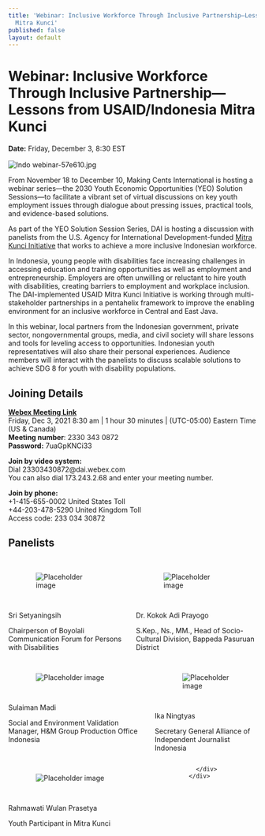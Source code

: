 ```yaml
---
title: 'Webinar: Inclusive Workforce Through Inclusive Partnership—Lessons from USAID/Indonesia
  Mitra Kunci'
published: false
layout: default
---
```


# Webinar: Inclusive Workforce Through Inclusive Partnership—Lessons from USAID/Indonesia Mitra Kunci

<div>
  <span style="display: block; margin-bottom: 1rem;"><strong>Date:</strong> Friday, December 3, 8:30 EST</span>
</div>

![Indo webinar-57e610.jpg](/uploads/Indo%20webinar-57e610.jpg)

From November 18 to December 10, Making Cents International is hosting a webinar series—the 2030 Youth Economic Opportunities (YEO) Solution Sessions—to facilitate a vibrant set of virtual discussions on key youth employment issues through dialogue about pressing issues, practical tools, and evidence-based solutions. 

As part of the YEO Solution Session Series, DAI is hosting a discussion with panelists from the U.S. Agency for International Development-funded [Mitra Kunci Initiative](https://www.dai.com/our-work/projects/indonesia-mitra-kunci-initiative) that works to achieve a more inclusive Indonesian workforce. 

In Indonesia, young people with disabilities face increasing challenges in accessing education and training opportunities as well as employment and entrepreneurship. Employers are often unwilling or reluctant to hire youth with disabilities, creating barriers to employment and workplace inclusion. The DAI-implemented USAID Mitra Kunci Initiative is working through multi-stakeholder partnerships in a pentahelix framework to improve the enabling environment for an inclusive workforce in Central and East Java. 

In this webinar, local partners from the Indonesian government, private sector, nongovernmental groups, media, and civil society will share lessons and tools for leveling access to opportunities. Indonesian youth representatives will also share their personal experiences. Audience members will interact with the panelists to discuss scalable solutions to achieve SDG 8 for youth with disability populations.

<aside>
  <h2>Joining Details</h2>
  <p><strong><a href="https://dai.webex.com/dai/j.php?MTID=m14b3ee29bdd203c087b4618ab6ec910d">Webex Meeting Link</a></strong> <br>Friday, Dec 3, 2021 8:30 am | 1 hour 30 minutes | (UTC-05:00) Eastern Time (US & Canada) <br><strong>Meeting number</strong>: 2330 343 0872 <br><strong>Password:</strong> 7uaGpKNCi33 </p>
  <p><strong>Join by video system:</strong> <br>Dial 23303430872@dai.webex.com <br>You can also dial 173.243.2.68 and enter your meeting number.</p>
  <p><strong>Join by phone:</strong> <br>+1-415-655-0002 United States Toll <br>+44-203-478-5290 United Kingdom Toll <br>Access code: 233 034 30872</p>
</aside>

## Panelists

<div class="bulma">
<div class="container">
  <div class="columns">
    <div class="column">
        <div class="card is-child bm--card-equal-height">
          <div class="card-image" style="padding: 1rem;">
            <figure class="image is-128x128">
              <img class="is-rounded" src="/uploads/inclusive-workforce-webinar-sri.jpg" alt="Placeholder image">
            </figure>
          </div>
          <div class="card-content">
            <div class="media">
              <div class="media-content">
                <p class="title is-4">Sri Setyaningsih</p>
                <p class="subtitle is-6">Chairperson of Boyolali Communication Forum for Persons with Disabilities</p>
              </div>
            </div>
          </div>
        </div>
    </div>
    <div class="column">
        <div class="card is-child bm--card-equal-height">
          <div class="card-image" style="padding: 1rem;">
            <figure class="image is-128x128">
              <img class="is-rounded" src="/uploads/inclusive-workforce-webinar-adi.jpg" alt="Placeholder image">
            </figure>
          </div>
          <div class="card-content">
            <div class="media">
              <div class="media-content">
                <p class="title is-4">Dr. Kokok Adi Prayogo</p>
                <p class="subtitle is-6">S.Kep., Ns., MM., Head of Socio-Cultural Division, Bappeda Pasuruan District </p>
              </div>
            </div>
          </div>
        </div>
    </div>
  </div>
  <div class="columns">
      <div class="column">
          <div class="card is-child bm--card-equal-height">
            <div class="card-image" style="padding: 1rem;">
              <figure class="image is-128x128">
                <img class="is-rounded" src="/uploads/contact-card-placeholder.jpg" alt="Placeholder image">
              </figure>
            </div>
            <div class="card-content">
              <div class="media">
                <div class="media-content">
                  <p class="title is-4">Sulaiman Madi</p>
                  <p class="subtitle is-6">Social and Environment Validation Manager, H&M Group Production Office Indonesia</p>
                </div>
              </div>
            </div>
          </div>
      </div>
      <div class="column">
          <div class="card is-child bm--card-equal-height">
            <div class="card-image" style="padding: 1rem;">
              <figure class="image is-128x128">
                <img class="is-rounded" src="/uploads/inclusive-workforce-webinar-Ika.jpg" alt="Placeholder image">
              </figure>
            </div>
            <div class="card-content">
              <div class="media">
                <div class="media-content">
                  <p class="title is-4">Ika Ningtyas</p>
                  <p class="subtitle is-6">Secretary General Alliance of Independent Journalist Indonesia</p>
                </div>
              </div>
            </div>
          </div>
      </div>
    </div>
    <div class="columns">
        <div class="column">
            <div class="card is-child bm--card-equal-height">
              <div class="card-image" style="padding: 1rem;">
                <figure class="image is-128x128">
                  <img class="is-rounded" src="/uploads/inclusive-workforce-webinar-wulan.jpeg" alt="Placeholder image">
                </figure>
              </div>
              <div class="card-content">
                <div class="media">
                  <div class="media-content">
                    <p class="title is-4">Rahmawati Wulan Prasetya</p>
                    <p class="subtitle is-6">Youth Participant in Mitra Kunci</p>
                  </div>
                </div>
              </div>
            </div>
        </div>
        <div class="column">
            
        </div>
      </div>
</div>
</div>